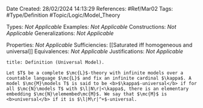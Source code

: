 <div class="topSpace"></div>

Date Created: 28/02/2024 14:13:29
References: #Ref/Mar02
Tags: #Type/Definition #Topic/Logic/Model_Theory

Types: <i>Not Applicable</i>
Examples: <i>Not Applicable</i>
Constructions: <i>Not Applicable</i>
Generalizations: <i>Not Applicable</i>

Properties: <i>Not Applicable</i>
Sufficiencies: [[Saturated iff homogeneous and universal]]
Equivalences: <i>Not Applicable</i>
Justifications: <i>Not Applicable</i>

``` ad-Definition
title: Definition (Universal Model).

Let $T$ be a complete $\mc{L}$-theory with infinite models over a countable language $\mc{L}$ and fix an infinite cardinal $\kappa$. A model $\mc{M}\models T$ is said to be <b>$\kappa$-universal</b> if for all $\mc{N}\models T$ with $\l|N\r|<\kappa$, there is an elementary embedding $\mc{N}\elemembed\mc{M}$. We say that $\mc{M}$ is <b>universal</b> if it is $\l|M\r|^+$-universal.

```
